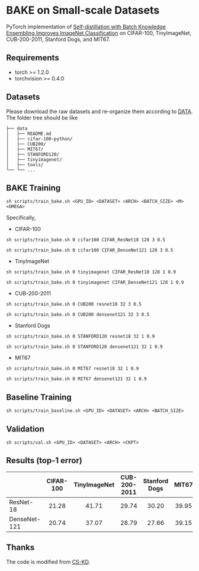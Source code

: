 # BAKE on Small-scale Datasets

PyTorch implementation of [Self-distillation with Batch Knowledge Ensembling Improves ImageNet Classification](https://arxiv.org/abs/2104.13298) on CIFAR-100, TinyImageNet, CUB-200-2011, Stanford Dogs, and MIT67.

## Requirements

- torch >= 1.2.0
- torchvision >= 0.4.0

## Datasets

Please download the raw datasets and re-organize them according to [DATA](data/). The folder tree should be like
```
├── data
│   ├── README.md
│   ├── cifar-100-python/
│   ├── CUB200/
│   ├── MIT67/
│   ├── STANFORD120/
│   ├── tinyimagenet/
│   ├── tools/
└── └── ...
```

## BAKE Training

```
sh scripts/train_bake.sh <GPU_ID> <DATASET> <ARCH> <BATCH_SIZE> <M> <OMEGA>
```

Specifically,
+ CIFAR-100

```
sh scripts/train_bake.sh 0 cifar100 CIFAR_ResNet18 128 3 0.5
```

```
sh scripts/train_bake.sh 0 cifar100 CIFAR_DenseNet121 128 3 0.5
```

+ TinyImageNet

`sh scripts/train_bake.sh 0 tinyimagenet CIFAR_ResNet18 128 1 0.9`

`sh scripts/train_bake.sh 0 tinyimagenet CIFAR_DenseNet121 128 1 0.9`

+ CUB-200-2011

`sh scripts/train_bake.sh 0 CUB200 resnet18 32 3 0.5`

`sh scripts/train_bake.sh 0 CUB200 densenet121 32 3 0.5`

+ Stanford Dogs

`sh scripts/train_bake.sh 0 STANFORD120 resnet18 32 1 0.9`

`sh scripts/train_bake.sh 0 STANFORD120 densenet121 32 1 0.9`

+ MIT67

`sh scripts/train_bake.sh 0 MIT67 resnet18 32 1 0.9`

`sh scripts/train_bake.sh 0 MIT67 densenet121 32 1 0.9`

## Baseline Training

`sh scripts/train_baseline.sh <GPU_ID> <DATASET> <ARCH> <BATCH_SIZE>`

## Validation

`sh scripts/val.sh <GPU_ID> <DATASET> <ARCH> <CKPT>`

## Results (top-1 error)

||CIFAR-100|TinyImageNet|CUB-200-2011|Stanford Dogs|MIT67|
|---|:--:|:--:|:--:|:--:|:--:|
|ResNet-18|21.28|41.71|29.74|30.20|39.95|
|DenseNet-121|20.74|37.07|28.79|27.66|39.15|

## Thanks
The code is modified from [CS-KD](https://github.com/alinlab/cs-kd).
